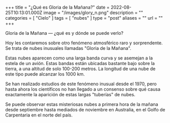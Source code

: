 +++
title = "¿Qué es Gloria de la Mañana?"
date = 2022-08-25T10:13:01.000Z
image = "/images/glory_n.png"
description = ""
categories = [ "Cielo" ]
tags = [ "nubes" ]
type = "post"
aliases = ""
url = ""
+++

Gloria de la Mañana — ¿qué es y dónde se puede verlo?

Hoy les contaremos sobre otro fenómeno atmosférico raro y sorprendente. Se trata de nubes inusuales llamadas "Gloria de la Mañana".

Estas nubes aparecen como una larga banda curva y se asemejan a la estela de un avión. Estas bandas están ubicadas bastante bajo sobre la tierra, a una altitud de solo 100-200 metros. La longitud de una nube de este tipo puede alcanzar los 1000 km.

Se han realizado estudios de este fenómeno inusual desde el 1970, pero hasta ahora los científicos no han llegado a un consenso sobre qué causa exactamente la aparición de estas largas "tuberías" de nubes.

Se puede observar estas misteriosas nubes a primera hora de la mañana desde septiembre hasta mediados de noviembre en Australia, en el Golfo de Carpentaria en el norte del país.
